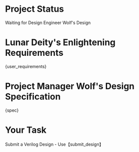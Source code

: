 # Project Status

Waiting for Design Engineer Wolf's Design

# Lunar Deity's Enlightening Requirements

{user_requirements}

# Project Manager Wolf's Design Specification

{spec}

# Your Task

Submit a Verilog Design - Use【submit_design】